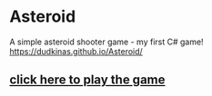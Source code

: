 # Asteroid
A simple asteroid shooter game - my first C# game! 
https://dudkinas.github.io/Asteroid/

## [click here to play the game](https://dudkinas.github.io/Asteroid/)
